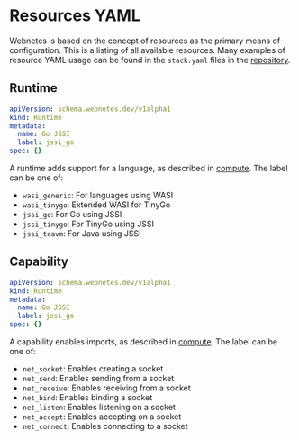 # Resources YAML

Webnetes is based on the concept of resources as the primary means of configuration. This is a listing of all available resources. Many examples of resource YAML usage can be found in the `stack.yaml` files in the [repository](https://github.com/alphahorizonio/webnetes/tree/main/examples).

## Runtime

```yaml
apiVersion: schema.webnetes.dev/v1alpha1
kind: Runtime
metadata:
  name: Go JSSI
  label: jssi_go
spec: {}
```

A runtime adds support for a language, as described in [compute](../architecture/compute.md). The label can be one of:

- `wasi_generic`: For languages using WASI
- `wasi_tinygo`: Extended WASI for TinyGo
- `jssi_go`: For Go using JSSI
- `jssi_tinygo`: For TinyGo using JSSI
- `jssi_teavm`: For Java using JSSI

## Capability

```yaml
apiVersion: schema.webnetes.dev/v1alpha1
kind: Runtime
metadata:
  name: Go JSSI
  label: jssi_go
spec: {}
```

A capability enables imports, as described in [compute](../architecture/compute.md). The label can be one of:

- `net_socket`: Enables creating a socket
- `net_send`: Enables sending from a socket
- `net_receive`: Enables receiving from a socket
- `net_bind`: Enables binding a socket
- `net_listen`: Enables listening on a socket
- `net_accept`: Enables accepting on a socket
- `net_connect`: Enables connecting to a socket
